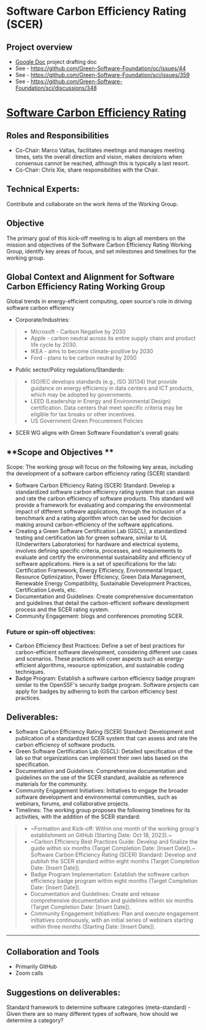 # Software Carbon Efficiency Rating (SCER)

## Project overview
- [Google Doc](https://docs.google.com/document/d/19ymiN4EXYNayt7Ie_jIY48spJVBOtqkxwPApRjna4yw/edit) project drafting doc
- See - https://github.com/Green-Software-Foundation/oc/issues/44
- See - https://github.com/Green-Software-Foundation/sci/issues/359
- See - https://github.com/Green-Software-Foundation/sci/discussions/348

# [Software Carbon Efficiency Rating](https://github.com/Green-Software-Foundation/scer#software-carbon-efficiency-rating-scer)

## **Roles and Responsibilities**
* Co-Chair: Marco Valtas, facilitates meetings and manages meeting times, sets the overall direction and vision, makes decisions when consensus cannot be reached, although this is typically a last resort.
* Co-Chair: Chris Xie, share responsibilities with the Chair.

## **Technical Experts:**
Contribute and collaborate on the work items of the Working Group.

## **Objective**
The primary goal of this kick-off meeting is to align all members on the mission and objectives of the Software Carbon Efficiency Rating Working Group, identify key areas of focus, and set milestones and timelines for the working group.

## **Global Context and Alignment for Software Carbon Efficiency Rating Working Group**

Global trends in energy-efficient computing, open source's role in driving software carbon efficiency
* Corporate/Industries:
> * Microsoft - Carbon Negative by 2030
> * Apple - carbon neutral across its entire supply chain and product life cycle by 2030.
> * IKEA - aims to become climate-positive by 2030
> * Ford - plans to be carbon neutral by 2050
* Public sector/Policy regulations/Standards:
> * ISO/IEC develops standards (e.g., ISO 30134) that provide guidance on energy efficiency in data centers and ICT products, which may be adopted by governments.
> * LEED (Leadership in Energy and Environmental Design) certification. Data centers that meet specific criteria may be eligible for tax breaks or other incentives.
> * US Government Green Procurement Policies
* SCER WG aligns with Green Software Foundation's overall goals:

## **Scope and Objectives **
Scope: The working group will focus on the following key areas, including the development of a software carbon efficiency rating (SCER) standard:
* Software Carbon Efficiency Rating (SCER) Standard: Develop a standardized software carbon efficiency rating system that can assess and rate the carbon efficiency of software products. This standard will provide a framework for evaluating and comparing the environmental impact of different software applications, through the inclusion of a benchmark and a rating algorithm which can be used for decision making around carbon-efficiency of the software applications. 
* Creating a Green Software Certification Lab (GSCL), a standardized testing and certification lab for green software, similar to UL (Underwriters Laboratories) for hardware and electrical systems, involves defining specific criteria, processes, and requirements to evaluate and certify the environmental sustainability and efficiency of software applications. Here is a set of specifications for the lab: Certification Framework, Energy Efficiency, Environmental Impact, Resource Optimization, Power Efficiency, Green Data Management, Renewable Energy Compatibility, Sustainable Development Practices, Certification Levels, etc.
* Documentation and Guidelines: Create comprehensive documentation and guidelines that detail the carbon-efficient software development process and the SCER rating system. 
* Community Engagement: blogs and conferences promoting SCER.
### Future or spin-off objectives:
* Carbon Efficiency Best Practices: Define a set of best practices for carbon-efficient software development, considering different use cases and scenarios. These practices will cover aspects such as energy-efficient algorithms, resource optimization, and sustainable coding techniques.
* Badge Program: Establish a software carbon efficiency badge program similar to the OpenSSF's security badge program. Software projects can apply for badges by adhering to both the carbon efficiency best practices.
## Deliverables:
* Software Carbon Efficiency Rating (SCER) Standard: Development and publication of a standardized SCER system that can assess and rate the carbon efficiency of software products.
* Green Software Certification Lab (GSCL): Detailed specification of the lab so that organizations can implement their own labs based on the specification.
* Documentation and Guidelines: Comprehensive documentation and guidelines on the use of the SCER standard, available as reference materials for the community.
* Community Engagement Initiatives: Initiatives to engage the broader software development and environmental communities, such as webinars, forums, and collaborative projects.
* Timelines: The working group proposes the following timelines for its activities, with the addition of the SCER standard:
> * ~Formation and Kick-off: Within one month of the working group's establishment on GitHub (Starting Date: Oct 18, 2023).~
> * ~Carbon Efficiency Best Practices Guide: Develop and finalize the guide within six months (Target Completion Date: [Insert Date]).~
> Software Carbon Efficiency Rating (SCER) Standard: Develop and publish the SCER standard within eight months (Target Completion Date: [Insert Date]).
> * Badge Program Implementation: Establish the software carbon efficiency badge program within eight months (Target Completion Date: [Insert Date]).
> * Documentation and Guidelines: Create and release comprehensive documentation and guidelines within six months (Target Completion Date: [Insert Date]).
> * Community Engagement Initiatives: Plan and execute engagement initiatives continuously, with an initial series of webinars starting within three months (Starting Date: [Insert Date]).
***

## **Collaboration and Tools** 
* Primarily GitHub
* Zoom calls

## **Suggestions on deliverables:**
Standard framework to determine software categories (meta-standard) - Given there are so many different types of software, how should we determine a category?


